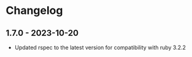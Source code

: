 # Changelog

## 1.7.0 - 2023-10-20
- Updated rspec to the latest version for compatibility with ruby 3.2.2